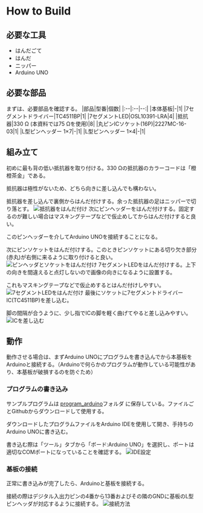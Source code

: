 # How to Build
## 必要な工具
- はんだごて
- はんだ
- ニッパー
- Arduino UNO
## 必要な部品
まずは、必要部品を確認する。
|部品|型番|個数|
|:--|:--|--:|
|本体基板|-|1|
|7セグメントドライバー|TC4511BP|1|
|7セグメントLED|OSL10391-LRA|4|
|抵抗器|330 Ω (本資料では75 Ωを使用)|8|
|丸ピンICソケット(16P)|2227MC-16-03|1|
|L型ピンヘッダー 1×7|-|1|
|L型ピンヘッダー 1×4|-|1|
## 組み立て
初めに最も背の低い抵抗器を取り付ける。330 Ωの抵抗器のカラーコードは「橙橙茶金」である。

抵抗器は極性がないため、どちら向きに差し込んでも構わない。

抵抗器を差し込んで裏側からはんだ付けする。余った抵抗器の足はニッパーで切り落とす。
![抵抗器をはんだ付け](images/build_registers.jpg)
次にピンヘッダーをはんだ付けする。固定するのが難しい場合はマスキングテープなどで仮止めしてからはんだ付けすると良い。

このピンヘッダーを介してArduino UNOを接続することになる。

次にピンソケットをはんだ付けする。このときピンソケットにある切り欠き部分(赤丸)が右側に来るように取り付けると良い。
![ピンヘッダとソケットをはんだ付け](images/build_pins.jpg)
7セグメントLEDをはんだ付けする。上下の向きを間違えると点灯しないので画像の向きになるように設置する。

これもマスキングテープなどで仮止めするとはんだ付けしやすい。
![7セグメントLEDをはんだ付け](images/build_all.jpg)
最後にソケットに7セグメントドライバーIC(TC4511BP)を差し込む。

脚の間隔が合うように、少し指でICの脚を軽く曲げてやると差し込みやすい。
![ICを差し込む](images/build_driver.jpg)
## 動作
動作させる場合は、まずArduino UNOにプログラムを書き込んでから本基板をArduinoと接続する。（Arduinoで何らかのプログラムが動作している可能性があり、本基板が破損するのを防ぐため）
### プログラムの書き込み
サンプルプログラムは [program_arduino](program_arduino)フォルダ に保存している。ファイルごとGithubからダウンロードして使用する。

ダウンロードしたプログラムファイルをArduino IDEを使用して開き、手持ちのArduino UNOに書き込む。

書き込む際は「ツール」タブから「ボード:Arduino UNO」を選択し、ポートは適切なCOMポートになっていることを確認する。
![IDE設定](images/build_IDE.png)
### 基板の接続
正常に書き込みが完了したら、Arduinoと基板を接続する。

接続の際はデジタル入出力ピンの4番から13番およびその隣のGNDに基板のL型ピンヘッダが対応するように接続する。
![接続方法](images/build_plug.jpg)